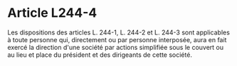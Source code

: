# Article L244-4

Les dispositions des articles L. 244-1, L. 244-2 et L. 244-3 sont applicables à toute personne qui, directement ou par personne interposée, aura en fait exercé la direction d'une société par actions simplifiée sous le couvert ou au lieu et place du président et des dirigeants de cette société.
